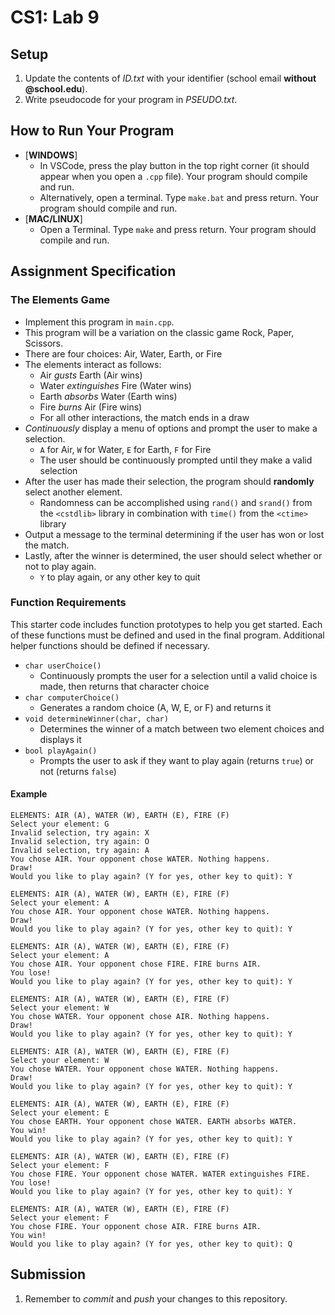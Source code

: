 # CS1: Lab 9

## Setup
1. Update the contents of *ID.txt* with your identifier (school email **without @school.edu**).
2. Write pseudocode for your program in *PSEUDO.txt*.

## How to Run Your Program
* [**WINDOWS**]
   - In VSCode, press the play button in the top right corner (it should appear when you open a `.cpp` file). Your program should compile and run.
   - Alternatively, open a terminal. Type `make.bat` and press return. Your program should compile and run.
* [**MAC/LINUX**]
   - Open a Terminal. Type `make` and press return. Your program should compile and run.

## Assignment Specification
### The Elements Game
* Implement this program in `main.cpp`.
* This program will be a variation on the classic game Rock, Paper, Scissors.
* There are four choices: Air, Water, Earth, or Fire
* The elements interact as follows:
   - Air *gusts* Earth (Air wins)
   - Water *extinguishes* Fire (Water wins)
   - Earth *absorbs* Water (Earth wins)
   - Fire *burns* Air (Fire wins)
   - For all other interactions, the match ends in a draw
* *Continuously* display a menu of options and prompt the user to make a selection.
   - `A` for Air, `W` for Water, `E` for Earth, `F` for Fire
   - The user should be continuously prompted until they make a valid selection
* After the user has made their selection, the program should **randomly** select another element.
   - Randomness can be accomplished using `rand()` and `srand()` from the `<cstdlib>` library in combination with `time()` from the `<ctime>` library
* Output a message to the terminal determining if the user has won or lost the match.
* Lastly, after the winner is determined, the user should select whether or not to play again.
   - `Y` to play again, or any other key to quit

### Function Requirements
This starter code includes function prototypes to help you get started. Each of these functions must be defined and used in the final program. Additional helper functions should be defined if necessary.
* `char userChoice()`
  - Continuously prompts the user for a selection until a valid choice is made, then returns that character choice
* `char computerChoice()`
  - Generates a random choice (A, W, E, or F) and returns it
* `void determineWinner(char, char)`
  - Determines the winner of a match between two element choices and displays it
* `bool playAgain()`
  - Prompts the user to ask if they want to play again (returns `true`) or not (returns `false`)

#### Example
```
ELEMENTS: AIR (A), WATER (W), EARTH (E), FIRE (F)
Select your element: G    
Invalid selection, try again: X
Invalid selection, try again: O
Invalid selection, try again: A
You chose AIR. Your opponent chose WATER. Nothing happens.
Draw!
Would you like to play again? (Y for yes, other key to quit): Y

ELEMENTS: AIR (A), WATER (W), EARTH (E), FIRE (F)
Select your element: A
You chose AIR. Your opponent chose WATER. Nothing happens.
Draw!
Would you like to play again? (Y for yes, other key to quit): Y

ELEMENTS: AIR (A), WATER (W), EARTH (E), FIRE (F)
Select your element: A
You chose AIR. Your opponent chose FIRE. FIRE burns AIR.
You lose!
Would you like to play again? (Y for yes, other key to quit): Y

ELEMENTS: AIR (A), WATER (W), EARTH (E), FIRE (F)
Select your element: W
You chose WATER. Your opponent chose AIR. Nothing happens.
Draw!
Would you like to play again? (Y for yes, other key to quit): Y

ELEMENTS: AIR (A), WATER (W), EARTH (E), FIRE (F)
Select your element: W
You chose WATER. Your opponent chose WATER. Nothing happens.
Draw!
Would you like to play again? (Y for yes, other key to quit): Y

ELEMENTS: AIR (A), WATER (W), EARTH (E), FIRE (F)
Select your element: E
You chose EARTH. Your opponent chose WATER. EARTH absorbs WATER.
You win!
Would you like to play again? (Y for yes, other key to quit): Y

ELEMENTS: AIR (A), WATER (W), EARTH (E), FIRE (F)
Select your element: F
You chose FIRE. Your opponent chose WATER. WATER extinguishes FIRE.
You lose!
Would you like to play again? (Y for yes, other key to quit): Y

ELEMENTS: AIR (A), WATER (W), EARTH (E), FIRE (F)
Select your element: F
You chose FIRE. Your opponent chose AIR. FIRE burns AIR.
You win!
Would you like to play again? (Y for yes, other key to quit): Q
```

## Submission
1. Remember to *commit* and *push* your changes to this repository.
